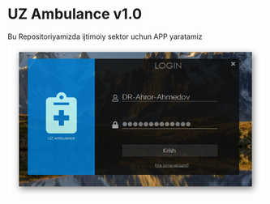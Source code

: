 # UZ Ambulance v1.0
Bu Repositoriyamizda ijtimoiy sektor uchun APP yaratamiz
![Login-Page](https://github.com/Akbar2998/SocialAPP/blob/main/Login-UzAmbulance.png)
